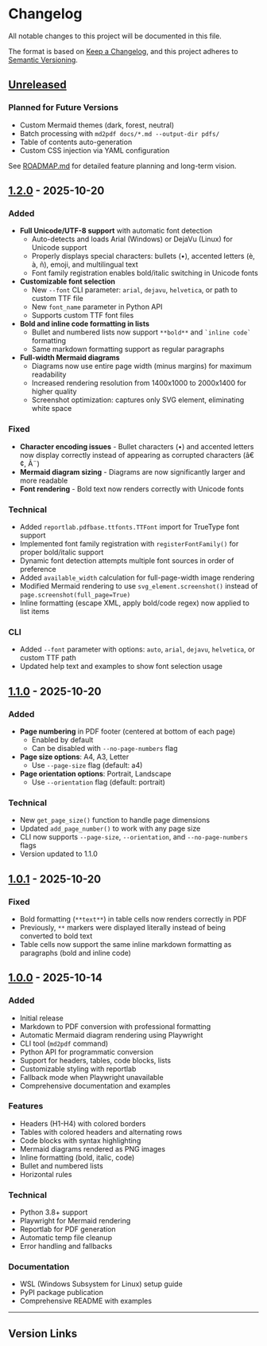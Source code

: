 # Changelog

All notable changes to this project will be documented in this file.

The format is based on [Keep a Changelog](https://keepachangelog.com/en/1.0.0/),
and this project adheres to [Semantic Versioning](https://semver.org/spec/v2.0.0.html).

## [Unreleased]

### Planned for Future Versions
- Custom Mermaid themes (dark, forest, neutral)
- Batch processing with `md2pdf docs/*.md --output-dir pdfs/`
- Table of contents auto-generation
- Custom CSS injection via YAML configuration

See [ROADMAP.md](ROADMAP.md) for detailed feature planning and long-term vision.

## [1.2.0] - 2025-10-20

### Added
- **Full Unicode/UTF-8 support** with automatic font detection
  - Auto-detects and loads Arial (Windows) or DejaVu (Linux) for Unicode support
  - Properly displays special characters: bullets (•), accented letters (è, à, ñ), emoji, and multilingual text
  - Font family registration enables bold/italic switching in Unicode fonts
- **Customizable font selection**
  - New `--font` CLI parameter: `arial`, `dejavu`, `helvetica`, or path to custom TTF file
  - New `font_name` parameter in Python API
  - Supports custom TTF font files
- **Bold and inline code formatting in lists**
  - Bullet and numbered lists now support `**bold**` and `` `inline code` `` formatting
  - Same markdown formatting support as regular paragraphs
- **Full-width Mermaid diagrams**
  - Diagrams now use entire page width (minus margins) for maximum readability
  - Increased rendering resolution from 1400x1000 to 2000x1400 for higher quality
  - Screenshot optimization: captures only SVG element, eliminating white space

### Fixed
- **Character encoding issues** - Bullet characters (•) and accented letters now display correctly instead of appearing as corrupted characters (â€¢, Ã¨)
- **Mermaid diagram sizing** - Diagrams are now significantly larger and more readable
- **Font rendering** - Bold text now renders correctly with Unicode fonts

### Technical
- Added `reportlab.pdfbase.ttfonts.TTFont` import for TrueType font support
- Implemented font family registration with `registerFontFamily()` for proper bold/italic support
- Dynamic font detection attempts multiple font sources in order of preference
- Added `available_width` calculation for full-page-width image rendering
- Modified Mermaid rendering to use `svg_element.screenshot()` instead of `page.screenshot(full_page=True)`
- Inline formatting (escape XML, apply bold/code regex) now applied to list items

### CLI
- Added `--font` parameter with options: `auto`, `arial`, `dejavu`, `helvetica`, or custom TTF path
- Updated help text and examples to show font selection usage

## [1.1.0] - 2025-10-20

### Added
- **Page numbering** in PDF footer (centered at bottom of each page)
  - Enabled by default
  - Can be disabled with `--no-page-numbers` flag
- **Page size options**: A4, A3, Letter
  - Use `--page-size` flag (default: a4)
- **Page orientation options**: Portrait, Landscape
  - Use `--orientation` flag (default: portrait)

### Technical
- New `get_page_size()` function to handle page dimensions
- Updated `add_page_number()` to work with any page size
- CLI now supports `--page-size`, `--orientation`, and `--no-page-numbers` flags
- Version updated to 1.1.0

## [1.0.1] - 2025-10-20

### Fixed
- Bold formatting (`**text**`) in table cells now renders correctly in PDF
- Previously, `**` markers were displayed literally instead of being converted to bold text
- Table cells now support the same inline markdown formatting as paragraphs (bold and inline code)

## [1.0.0] - 2025-10-14

### Added
- Initial release
- Markdown to PDF conversion with professional formatting
- Automatic Mermaid diagram rendering using Playwright
- CLI tool (`md2pdf` command)
- Python API for programmatic conversion
- Support for headers, tables, code blocks, lists
- Customizable styling with reportlab
- Fallback mode when Playwright unavailable
- Comprehensive documentation and examples

### Features
- Headers (H1-H4) with colored borders
- Tables with colored headers and alternating rows
- Code blocks with syntax highlighting
- Mermaid diagrams rendered as PNG images
- Inline formatting (bold, italic, code)
- Bullet and numbered lists
- Horizontal rules

### Technical
- Python 3.8+ support
- Playwright for Mermaid rendering
- Reportlab for PDF generation
- Automatic temp file cleanup
- Error handling and fallbacks

### Documentation
- WSL (Windows Subsystem for Linux) setup guide
- PyPI package publication
- Comprehensive README with examples

---

## Version Links

[Unreleased]: https://github.com/rbutinar/md2pdf-mermaid/compare/v1.2.0...HEAD
[1.2.0]: https://github.com/rbutinar/md2pdf-mermaid/compare/v1.1.0...v1.2.0
[1.1.0]: https://github.com/rbutinar/md2pdf-mermaid/compare/v1.0.1...v1.1.0
[1.0.1]: https://github.com/rbutinar/md2pdf-mermaid/compare/v1.0.0...v1.0.1
[1.0.0]: https://github.com/rbutinar/md2pdf-mermaid/releases/tag/v1.0.0
